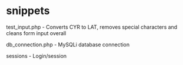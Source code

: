# snippets

test_input.php - Converts CYR to LAT, removes special characters and cleans form input overall

db_connection.php - MySQLi database connection

sessions - Login/session
